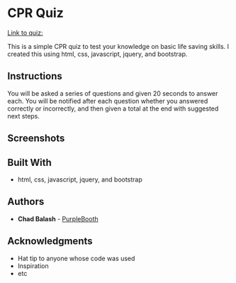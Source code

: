 # CPR Quiz

[Link to quiz:](https://chad-balash.github.io/trivia-game/)

This is a simple CPR quiz to test your knowledge on basic life saving skills. I created this using html, css, javascript, jquery, and bootstrap.

## Instructions

You will be asked a series of questions and given 20 seconds to answer each. You will be notified after each question whether you answered correctly or incorrectly, and then given a total at the end with suggested next steps.

## Screenshots




## Built With

* html, css, javascript, jquery, and bootstrap

## Authors

* **Chad Balash** - [PurpleBooth](https://github.com/chad-balash)

## Acknowledgments

* Hat tip to anyone whose code was used
* Inspiration
* etc
